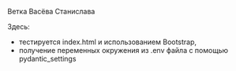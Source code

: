 Ветка Васёва Станислава

Здесь:
- тестируется index.html и использованием Bootstrap, 
- получение переменных окружения из .env файла с помощью pydantic_settings
